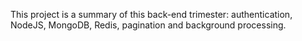 This project is a summary of this back-end trimester: authentication, NodeJS, MongoDB, Redis, pagination and background processing.
